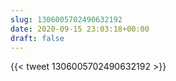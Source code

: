 ```yaml
---
slug: 1306005702490632192
date: 2020-09-15 23:03:18+00:00
draft: false
---
```


{{< tweet 1306005702490632192 >}}

